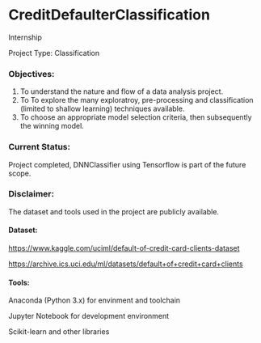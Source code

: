 # CreditDefaulterClassification
Internship

Project Type: Classification

### Objectives:
1. To understand the nature and flow of a data analysis project.
2. To To explore the many exploratroy, pre-processing and classification (limited to shallow learning) techniques available.
3. To choose an appropriate model selection criteria, then subsequently the winning model.

### Current Status:
Project completed, DNNClassifier using Tensorflow is part of the future scope.

### Disclaimer:
The dataset and tools used in the project are publicly available.
#### Dataset: 
https://www.kaggle.com/uciml/default-of-credit-card-clients-dataset

https://archive.ics.uci.edu/ml/datasets/default+of+credit+card+clients
#### Tools:
Anaconda (Python 3.x) for envinment and toolchain

Jupyter Notebook for development environment

Scikit-learn and other libraries
